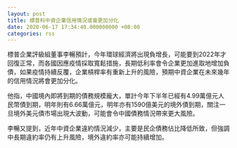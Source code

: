 ```yaml
---
layout: post
title: 標普料中資企業信用情況或會更加分化
date: 2020-06-17 17:34:40.000000000 +08:00
categories: rss
---
```


標普企業評級組董事李暢預計，今年環球經濟將出現負增長，可能要到2022年才回復正常，而各國因應疫情採取寬鬆措施，長期低利率會令企業更加進取地增加負債，如果疫情持續反覆，企業槓桿率有重新上升的風險，預期中資企業在未來幾年的信用情況將會更加分化。

他指，中國境內即將到期的債務規模龐大，單計今年下半年已經有4.99萬億元人民幣債到期，明年則有6.66萬億元，明年亦有1590億美元的境外債到期，關注一旦境外美元債市場出現大波動，可能會令中國債務情況帶來更大風險。

李暢又提到，近年中資企業違約情況減少，主要是民企債務佔比降低所致，但強調中長期違約率仍有上升風險，境外違約率亦可能持續增加。
